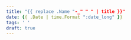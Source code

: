 ```yaml
---
title: "{{ replace .Name "-_" " " | title }}"
date: {{ .Date | time.Format ":date_long" }}
tags: ' '
draft: true
---
```

